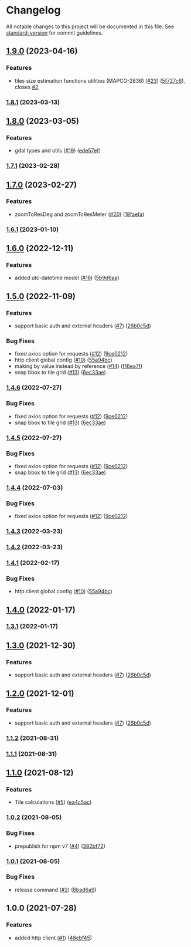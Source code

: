 # Changelog

All notable changes to this project will be documented in this file. See [standard-version](https://github.com/conventional-changelog/standard-version) for commit guidelines.

## [1.9.0](https://github.com/MapColonies/mc-utils/compare/v1.8.1...v1.9.0) (2023-04-16)


### Features

* tiles size estimation functions utilities (MAPCO-2836) ([#23](https://github.com/MapColonies/mc-utils/issues/23)) ([5f727c6](https://github.com/MapColonies/mc-utils/commit/5f727c6b5de158f089f1f61457620cba8c59af8d)), closes [#2](https://github.com/MapColonies/mc-utils/issues/2)

### [1.8.1](https://github.com/MapColonies/mc-utils/compare/v1.8.0...v1.8.1) (2023-03-13)

## [1.8.0](https://github.com/MapColonies/mc-utils/compare/v1.7.1...v1.8.0) (2023-03-05)


### Features

* gdal types and utils ([#19](https://github.com/MapColonies/mc-utils/issues/19)) ([ede57ef](https://github.com/MapColonies/mc-utils/commit/ede57ef3d62d8511ccad59b0ebaf092a59e163eb))

### [1.7.1](https://github.com/MapColonies/mc-utils/compare/v1.7.0...v1.7.1) (2023-02-28)

## [1.7.0](https://github.com/MapColonies/mc-utils/compare/v1.6.1...v1.7.0) (2023-02-27)


### Features

* zoomToResDeg and zoomToResMeter ([#20](https://github.com/MapColonies/mc-utils/issues/20)) ([18faefa](https://github.com/MapColonies/mc-utils/commit/18faefadeaa59c6e81ace5c2e6589a284a67b8bd))

### [1.6.1](https://github.com/MapColonies/mc-utils/compare/v1.6.0...v1.6.1) (2023-01-10)

## [1.6.0](https://github.com/MapColonies/mc-utils/compare/v1.5.0...v1.6.0) (2022-12-11)


### Features

* added utc-datetime model ([#16](https://github.com/MapColonies/mc-utils/issues/16)) ([5b9d6aa](https://github.com/MapColonies/mc-utils/commit/5b9d6aa20a355139de885e45d97acf88b27819ab))

## [1.5.0](https://github.com/MapColonies/mc-utils/compare/v1.1.2...v1.5.0) (2022-11-09)


### Features

* support basic auth and external headers ([#7](https://github.com/MapColonies/mc-utils/issues/7)) ([26b0c5d](https://github.com/MapColonies/mc-utils/commit/26b0c5d79ab38c6346de611dd415cf9e64bf1123))


### Bug Fixes

* fixed axios option for requests ([#12](https://github.com/MapColonies/mc-utils/issues/12)) ([9ce0212](https://github.com/MapColonies/mc-utils/commit/9ce0212650ea62981e5c23578affef2a7fd83946))
* http client global config ([#10](https://github.com/MapColonies/mc-utils/issues/10)) ([55a94bc](https://github.com/MapColonies/mc-utils/commit/55a94bc38ebefaface019d8e2535728386734e88))
* making by value instead by reference ([#14](https://github.com/MapColonies/mc-utils/issues/14)) ([f16ea7f](https://github.com/MapColonies/mc-utils/commit/f16ea7f375465e537084992b6d34c70bd26cb767))
* snap bbox to tile grid ([#13](https://github.com/MapColonies/mc-utils/issues/13)) ([6ec33ae](https://github.com/MapColonies/mc-utils/commit/6ec33aeb97b3f579471c1512943a321e5afb7119))

### [1.4.6](https://github.com/MapColonies/mc-utils/compare/v1.4.3...v1.4.6) (2022-07-27)


### Bug Fixes

* fixed axios option for requests ([#12](https://github.com/MapColonies/mc-utils/issues/12)) ([9ce0212](https://github.com/MapColonies/mc-utils/commit/9ce0212650ea62981e5c23578affef2a7fd83946))
* snap bbox to tile grid ([#13](https://github.com/MapColonies/mc-utils/issues/13)) ([6ec33ae](https://github.com/MapColonies/mc-utils/commit/6ec33aeb97b3f579471c1512943a321e5afb7119))

### [1.4.5](https://github.com/MapColonies/mc-utils/compare/v1.4.3...v1.4.5) (2022-07-27)


### Bug Fixes

* fixed axios option for requests ([#12](https://github.com/MapColonies/mc-utils/issues/12)) ([9ce0212](https://github.com/MapColonies/mc-utils/commit/9ce0212650ea62981e5c23578affef2a7fd83946))
* snap bbox to tile grid ([#13](https://github.com/MapColonies/mc-utils/issues/13)) ([6ec33ae](https://github.com/MapColonies/mc-utils/commit/6ec33aeb97b3f579471c1512943a321e5afb7119))

### [1.4.4](https://github.com/MapColonies/mc-utils/compare/v1.4.3...v1.4.4) (2022-07-03)


### Bug Fixes

* fixed axios option for requests ([#12](https://github.com/MapColonies/mc-utils/issues/12)) ([9ce0212](https://github.com/MapColonies/mc-utils/commit/9ce0212650ea62981e5c23578affef2a7fd83946))

### [1.4.3](https://github.com/MapColonies/mc-utils/compare/v1.4.1...v1.4.3) (2022-03-23)

### [1.4.2](https://github.com/MapColonies/mc-utils/compare/v1.4.1...v1.4.2) (2022-03-23)

### [1.4.1](https://github.com/MapColonies/mc-utils/compare/v1.4.0...v1.4.1) (2022-02-17)


### Bug Fixes

* http client global config ([#10](https://github.com/MapColonies/mc-utils/issues/10)) ([55a94bc](https://github.com/MapColonies/mc-utils/commit/55a94bc38ebefaface019d8e2535728386734e88))

## [1.4.0](https://github.com/MapColonies/mc-utils/compare/v1.3.0...v1.4.0) (2022-01-17)

### [1.3.1](https://github.com/MapColonies/mc-utils/compare/v1.3.0...v1.3.1) (2022-01-17)

## [1.3.0](https://github.com/MapColonies/mc-utils/compare/v1.1.2...v1.3.0) (2021-12-30)


### Features

* support basic auth and external headers ([#7](https://github.com/MapColonies/mc-utils/issues/7)) ([26b0c5d](https://github.com/MapColonies/mc-utils/commit/26b0c5d79ab38c6346de611dd415cf9e64bf1123))

## [1.2.0](https://github.com/MapColonies/mc-utils/compare/v1.1.2...v1.2.0) (2021-12-01)


### Features

* support basic auth and external headers ([#7](https://github.com/MapColonies/mc-utils/issues/7)) ([26b0c5d](https://github.com/MapColonies/mc-utils/commit/26b0c5d79ab38c6346de611dd415cf9e64bf1123))

### [1.1.2](https://github.com/MapColonies/mc-utils/compare/v1.1.0...v1.1.2) (2021-08-31)

### [1.1.1](https://github.com/MapColonies/mc-utils/compare/v1.1.0...v1.1.1) (2021-08-31)

## [1.1.0](https://github.com/MapColonies/mc-utils/compare/v1.0.2...v1.1.0) (2021-08-12)


### Features

* Tile calculations ([#5](https://github.com/MapColonies/mc-utils/issues/5)) ([ea4c5ac](https://github.com/MapColonies/mc-utils/commit/ea4c5ac0941c7ee3d7c999e4034c0c44339db643))

### [1.0.2](https://github.com/MapColonies/mc-utils/compare/v1.0.1...v1.0.2) (2021-08-05)


### Bug Fixes

* prepublish for npm v7 ([#4](https://github.com/MapColonies/mc-utils/issues/4)) ([382bf72](https://github.com/MapColonies/mc-utils/commit/382bf7236622668fd213bfa86911288d33cb24da))

### [1.0.1](https://github.com/MapColonies/mc-utils/compare/v1.0.0...v1.0.1) (2021-08-05)


### Bug Fixes

* release command ([#2](https://github.com/MapColonies/mc-utils/issues/2)) ([8bad6a9](https://github.com/MapColonies/mc-utils/commit/8bad6a98de6359aa94ca22723a5ab7968e8b22a1))

## 1.0.0 (2021-07-28)


### Features

* added http client ([#1](https://github.com/MapColonies/mc-utils/issues/1)) ([48ebf45](https://github.com/MapColonies/mc-utils/commit/48ebf45a62f07ae71cb1b23e8a6ad662da56590f))
